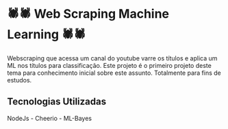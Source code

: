 # 🕷🕷 Web Scraping Machine Learning 🕷🕷
Webscraping que acessa um canal do youtube varre os títulos e aplica um ML nos títulos para classificação.
Este projeto é o primeiro projeto deste tema para conhecimento inicial sobre este assunto.
Totalmente para fins de estudos.

## Tecnologias Utilizadas
NodeJs - Cheerio - ML-Bayes
